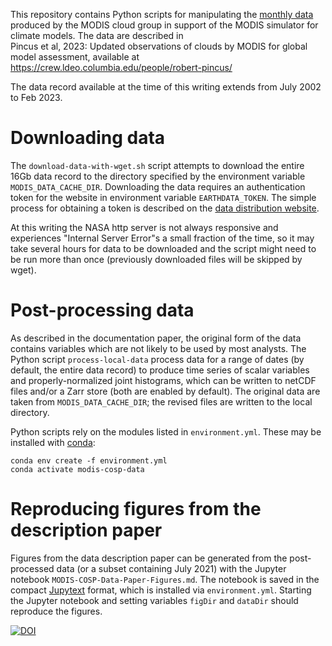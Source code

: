 This repository contains Python scripts for manipulating the 
[monthly data](https://ladsweb.modaps.eosdis.nasa.gov/missions-and-measurements/products/MCD06COSP_M3_MODIS) produced 
by the MODIS cloud group in support of the MODIS simulator for climate models. The data are described in  
Pincus et al, 2023: Updated observations of clouds by MODIS for global model assessment, available at 
https://crew.ldeo.columbia.edu/people/robert-pincus/

The data record available at the time of this writing extends from July 2002 to Feb 2023. 

# Downloading data

The `download-data-with-wget.sh` script attempts to download the entire 16Gb data record to the 
directory specified by the environment variable `MODIS_DATA_CACHE_DIR`. Downloading the data
requires an authentication token for the website in environment variable `EARTHDATA_TOKEN`. 
The simple process for obtaining a token is described on the 
[data distribution website](https://ladsweb.modaps.eosdis.nasa.gov/learn/download-files-using-laads-daac-tokens/). 

At this writing the NASA http server is not always responsive and experiences "Internal Server Error"s a 
small fraction of the time, so it may take several hours for data to be downloaded and the script might need 
to be run more than once (previously downloaded files will be skipped by wget). 

# Post-processing data

As described in the documentation paper, the original form of the data contains variables which 
are not likely to be used by most analysts. The Python script `process-local-data` process data 
for a range of dates (by default, the entire data record) to produce time series of scalar variables 
and properly-normalized joint histograms, which can be written to netCDF files and/or a Zarr store 
(both are enabled by default). The original data are taken from `MODIS_DATA_CACHE_DIR`; the revised 
files are written to the local directory. 

Python scripts rely on the modules listed in `environment.yml`. These may be installed with 
[conda](https://docs.conda.io/): 
```
conda env create -f environment.yml
conda activate modis-cosp-data
``` 

# Reproducing figures from the description paper

Figures from the data description paper can be generated from the post-processed data 
(or a subset containing July 2021) with the Jupyter notebook `MODIS-COSP-Data-Paper-Figures.md`. 
The notebook is saved in the compact [Jupytext](https://jupytext.readthedocs.io) format, which 
is installed via `environment.yml`. Starting the Jupyter notebook and setting variables 
`figDir` and `dataDir` should reproduce the figures. 

[![DOI](https://zenodo.org/badge/523775968.svg)](https://zenodo.org/badge/latestdoi/523775968)